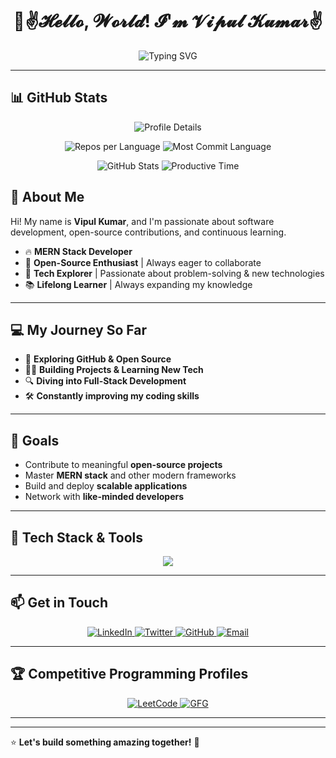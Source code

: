 <h1 align="center">🚀✌𝓗𝓮𝓵𝓵𝓸, 𝓦𝓸𝓻𝓵𝓭! 𝓘'𝓶 𝓥𝓲𝓹𝓾𝓵 𝓚𝓾𝓶𝓪𝓻✌</h1>

<p align="center">
  <img src="https://readme-typing-svg.herokuapp.com?font=Fira+Code&size=22&pause=1000&color=F7B500&center=true&vCenter=true&width=435&lines=🔥P̳̿͟͞a̳̿͟͞s̳̿͟͞s̳̿͟͞i̳̿͟͞o̳̿͟͞n̳̿͟͞a̳̿͟͞t̳̿͟͞e̳̿͟͞+M̳̿͟͞E̳̿͟͞R̳̿͟͞N̳̿͟͞+S̳̿͟͞t̳̿͟͞a̳̿͟͞c̳̿͟͞k̳̿͟͞+D̳̿͟͞e̳̿͟͞v̳̿͟͞e̳̿͟͞l̳̿͟͞o̳̿͟͞p̳̿͟͞e̳̿͟͞r̳̿͟͞🔥;🤝🅾🅿🅴🅽+🆂🅾🆄🆁🅲🅴+🅴🅽🆃🅷🆄🆂🅸🅰🆂🆃🤝;✌🎯𝓣𝓮𝓬𝓱+𝓔𝔁𝓹𝓵𝓸𝓻𝓮𝓻🎯✌;📚L̳̿͟͞i̳̿͟͞f̳̿͟͞e̳̿͟͞l̳̿͟͞o̳̿͟͞n̳̿͟͞g̳̿͟͞+L̳̿͟͞e̳̿͟͞a̳̿͟͞r̳̿͟͞n̳̿͟͞e̳̿͟͞r̳̿͟͞📚;" alt="Typing SVG" />
</p>

---
## 📊 GitHub Stats

<p align="center">
  <img src="http://github-profile-summary-cards.vercel.app/api/cards/profile-details?username=vip-coder1&theme=apprentice" alt="Profile Details" />
</p>

<p align="center">
  <img src="http://github-profile-summary-cards.vercel.app/api/cards/repos-per-language?username=vip-coder1&theme=apprentice" alt="Repos per Language" />
  <img src="http://github-profile-summary-cards.vercel.app/api/cards/most-commit-language?username=vip-coder1&theme=apprentice" alt="Most Commit Language" />
</p>

<p align="center">
  <img src="http://github-profile-summary-cards.vercel.app/api/cards/stats?username=vip-coder1&theme=apprentice" alt="GitHub Stats" />
  <img src="http://github-profile-summary-cards.vercel.app/api/cards/productive-time?username=vip-coder1&theme=apprentice&utcOffset=8" alt="Productive Time" />
</p>

## 🌟 About Me

Hi! My name is **Vipul Kumar**, and I'm passionate about software development, open-source contributions, and continuous learning.

- 🔥 **MERN Stack Developer**
- 🤝 **Open-Source Enthusiast** | Always eager to collaborate
- 🎯 **Tech Explorer** | Passionate about problem-solving & new technologies
- 📚 **Lifelong Learner** | Always expanding my knowledge

---

## 💻 My Journey So Far

- 🚀 **Exploring GitHub & Open Source**
- 👨‍💻 **Building Projects & Learning New Tech**
- 🔍 **Diving into Full-Stack Development**
- 🛠 **Constantly improving my coding skills**

---

## 🎯 Goals

- Contribute to meaningful **open-source projects**
- Master **MERN stack** and other modern frameworks
- Build and deploy **scalable applications**
- Network with **like-minded developers**

---

## 🚀 Tech Stack & Tools

<p align="center">
  <img src="https://skillicons.dev/icons?i=html,css,js,ts,react,redux,nextjs,nodejs,express,mongodb,postgresql,tailwind,bootstrap,git,github,linux,c,cpp,java,python" />
</p>

---

## 📫 Get in Touch

<p align="center">
  <a href="https://linkedin.com/in/vip-coder">
    <img src="https://img.shields.io/badge/LinkedIn-blue?style=for-the-badge&logo=linkedin" alt="LinkedIn" />
  </a>
  <a href="https://twitter.com/vip_coder">
    <img src="https://img.shields.io/badge/Twitter-white?style=for-the-badge&logo=twitter" alt="Twitter" />
  </a>
  <a href="https://github.com/vip-coder1">
    <img src="https://img.shields.io/badge/GitHub-grey?style=for-the-badge&logo=github" alt="GitHub" />
  </a>
  <a href="mailto:vipulmth1@gmail.com">
    <img src="https://img.shields.io/badge/Gmail-red?style=for-the-badge&logo=gmail" alt="Email" />
  </a>
</p>

---

## 🏆 Competitive Programming Profiles

<p align="center">
  <a href="https://leetcode.com/vip-coder" target="_blank">
    <img src="https://img.shields.io/badge/LeetCode-black?style=for-the-badge&logo=leetcode" alt="LeetCode" />
  </a>
  <a href="https://auth.geeksforgeeks.org/user/vipulzii8" target="_blank">
    <img src="https://img.shields.io/badge/GFG-green?style=for-the-badge&logo=geeksforgeeks" alt="GFG" />
  </a>
</p>

---



---

⭐️ **Let's build something amazing together!** 🚀
